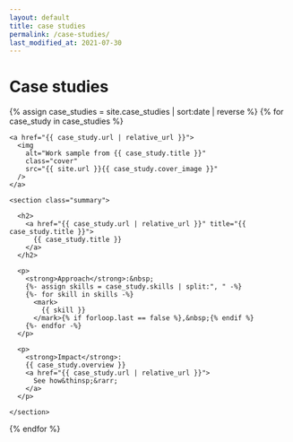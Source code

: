 ```yaml
---
layout: default
title: case studies
permalink: /case-studies/
last_modified_at: 2021-07-30
---
```


<h1>Case studies</h1>

{% assign case_studies = site.case_studies | sort:date | reverse %}
{% for case_study in case_studies %}

  <article class="case_study">

    <a href="{{ case_study.url | relative_url }}">
      <img
        alt="Work sample from {{ case_study.title }}"
        class="cover"
        src="{{ site.url }}{{ case_study.cover_image }}"
      />
    </a>

    <section class="summary">

      <h2>
        <a href="{{ case_study.url | relative_url }}" title="{{ case_study.title }}">
          {{ case_study.title }}
        </a>
      </h2>

      <p>
        <strong>Approach</strong>:&nbsp;
        {%- assign skills = case_study.skills | split:", " -%}
        {%- for skill in skills -%}
          <mark>
            {{ skill }}
          </mark>{% if forloop.last == false %},&nbsp;{% endif %}
        {%- endfor -%}
      </p>

      <p>
        <strong>Impact</strong>:
        {{ case_study.overview }}
        <a href="{{ case_study.url | relative_url }}">
          See how&thinsp;&rarr;
        </a>
      </p>

    </section>

  </article>

{% endfor %}
